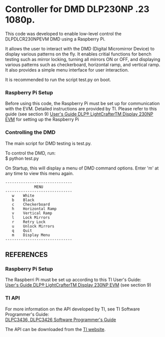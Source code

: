 # Controller for DMD DLP230NP .23 1080p.

This code was developed to enable low-level control the DLPDLCR230NPEVM DMD
using a Raspberry Pi.

It allows the user to interact with the DMD (Digital Micromirror Device) to 
display various patterns on the fly. It enables critial functions for bench 
testing such as mirror locking, turning all mirrors ON or OFF, and displaying
various patterns such as checkerboard, horizontal ramp, and vertical ramp.
It also provides a simple menu interface for user interaction.

It is recommended to run the script test.py on boot.

### Raspberry Pi Setup
Before using this code, the Raspberry Pi must be set up for communication with 
the EVM. Detailed instructions are provided by TI. Please refer to this guide
(see section 9) [User's Guide  DLP® LightCrafterTM Display 230NP EVM](https://www.ti.com/lit/ug/dlpu103b/dlpu103b.pdf?ts=1750080331467&ref_url=https%253A%252F%252Fwww.ti.com%252Ftool%252FDLPDLCR230NPEVM)
for setting up the Raspberry Pi


### Controlling the DMD
The main script for DMD testing is test.py.

To control the DMD, run: <br />
\$ python test.py

On Startup, this will display a menu of DMD command options. Enter 'm' at any 
time to view this menu again. 
```
------------------------------
             MENU                
------------------------------
   w    White  
   b    Black             
   c    Checkerboard      
   h    Horizontal Ramp   
   v    Vertical Ramp     
   l    Lock Mirrors              
   r    Retry Lock
   u    Unlock Mirrors            
   q    Quit                      
   m    Display Menu               
------------------------------
```


## REFERENCES

### Raspberry Pi Setup
The Raspberri Pi must be set up according to this TI User's Guide: <br />
[User's Guide  DLP® LightCrafterTM Display 230NP EVM](https://www.ti.com/lit/ug/dlpu103b/dlpu103b.pdf?ts=1750080331467&ref_url=https%253A%252F%252Fwww.ti.com%252Ftool%252FDLPDLCR230NPEVM) (see section 9) <br />


### TI API
For more information on the API developed by TI, see TI Software Programmer's
Guide: <br /> [DLPC3436, DLPC3426 Software Programmer's Guide](https://www.ti.com/lit/ug/dlpu078a/dlpu078a.pdf?ts=1750130382911) <br />

The API can be downloaded from the [TI website](https://www.ti.com/tool/DLPDLCR230NPEVM).